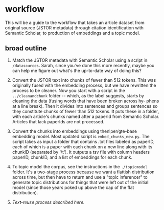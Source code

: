 workflow
========

This will be a guide to the workflow that takes an article dataset from original source (JSTOR metadata) through citation identification with Semantic Scholar, to production of embeddings and a topic model.

broad outline
-------------

1. Match the JSTOR metadata with Semantic Scholar using a script in `/datasources`. Sarah, since you've done this more recently, maybe you can help me figure out what's the up-to-date way of doing this?

2. Convert the JSTOR text into chunks of fewer than 512 tokens. This was originally fused with the embedding process, but we have rewritten the process to be cleaner. Now you start with a script in the `../cleanandchunk` folder -- which, as the label suggests, starts by cleaning the data (fusing words that have been broken across hy- phens at a line break). Then it divides into sentences and groups sentences so they constitute chunks of fewer than 512 tokens. It puts these in a folder, with each article's chunks named after a paperId from Semantic Scholar. Articles that lack paperIds are not processed.

3. Convert the chunks into embeddings using thenlper/gte-base embedding model. Most updated script is `embed_chunks_new.py`. The script takes as input a folder that contains .txt files labeled as paperID, each of which is a paper with each chunk on a new line along with its chunkID (separated by '\t'). It outputs a tsv file with column headers paperID, chunkID, and a list of embeddings for each chunk.

4. To topic model the corpus, see the instructions in the `./topicmodel` folder. It's a two-stage process because we want a flattish distribution across time, but then have to return and use a "topic inferencer" to generate topic distributions for things that were left out of the initial model (since those years poked up above the cap of the flat distribution).

5. *Text-reuse process described here.*
